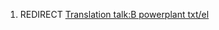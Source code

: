 1.  REDIRECT [Translation talk:B powerplant
    txt/el](Translation_talk:B_powerplant_txt/el "wikilink")
